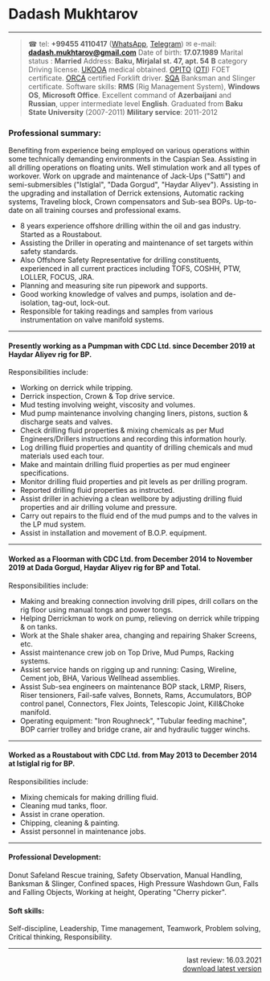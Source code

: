 # Dadash Mukhtarov

---
> ☎ tel: **+99455 4110417** ([WhatsApp](http://wa.me/994554110417), [Telegram](https://t.me/rapatar))
>✉ e-mail: **dadash.mukhtarov@gmail.com**
>Date of birth: **17.07.1989**
>Marital status : **Married**
>Address: **Baku, Mirjalal st. 47, apt. 54**
>**B** category Driving license.
>[UKOOA](https://www.ukooa.co.uk/) medical obtained.
>[OPITO](https://opito.com/) ([OTI](http://www.oti.az/)) FOET certificate.
>[ORCA](https://orcaoffshore.org/) certified Forklift driver.
>[SQA](https://sqagroup.az/) Banksman and Slinger certificate.
>Software skills: **RMS** (Rig Management System), **Windows OS**, **Microsoft Office**.
>Excellent command of **Azerbaijani** and **Russian**, upper intermediate level **English**.
>Graduated from **Baku State University** (2007-2011)
>**Military service**: 2011-2012


### Professional summary:

Benefiting from experience being employed on various operations within some technically demanding environments in the Caspian Sea.
Assisting in all drilling operations on floating units. Well stimulation work and all types of workover.
Work on upgrade and maintenance of Jack-Ups ("Satti") and semi-submersibles ("Istiglal", "Dada Gorgud", "Haydar Aliyev").
Assisting in the upgrading and installation of Derrick extensions, Automatic racking systems, Traveling block, Crown compensators and Sub-sea BOPs.
Up-to-date on all training courses and professional exams.
 
* 8 years experience offshore drilling within the oil and gas industry. Started as a Roustabout.
* Assisting the Driller in operating and maintenance of set targets within safety standards.
* Also Offshore Safety Representative for drilling constituents, experienced in all current practices including TOFS, COSHH, PTW, LOLLER, FOCUS, JRA.
* Planning and measuring site run pipework and supports.
* Good working knowledge of valves and pumps, isolation and de-isolation, tag-out, lock-out.
* Responsible for taking readings and samples from various instrumentation on valve manifold systems.

---

#### Presently working as a Pumpman with CDC Ltd. since December 2019 at Haydar Aliyev rig for BP.  
Responsibilities include:
- Working on derrick while tripping.
- Derrick inspection, Crown & Top drive service.
- Mud testing involving weight, viscosity and volumes.
- Mud pump maintenance involving changing liners, pistons, suction & discharge seats and valves.
- Check drilling fluid properties & mixing chemicals as per Mud Engineers/Drillers instructions and recording this information hourly.
- Log drilling fluid properties and quantity of drilling chemicals and mud materials used each tour.
- Make and maintain drilling fluid properties as per mud engineer specifications.
- Monitor drilling fluid properties and pit levels as per drilling program.
- Reported drilling fluid properties as instructed.
- Assist driller in achieving a clean wellbore by adjusting drilling fluid properties and air drilling volume and pressure.
- Carry out repairs to the fluid end of the mud pumps and to the valves in the LP mud system. 
- Assist in installation and movement of B.O.P. equipment. 

---
  
#### Worked as a Floorman with CDC Ltd. from  December 2014 to November 2019 at  Dada Gorgud, Haydar Aliyev rig for BP and Total.  
Responsibilities include:
- Making and breaking connection involving drill pipes, drill collars on the rig floor using manual tongs and power tongs.  
- Helping Derrickman to work on pump, relieving on derrick while tripping & on tanks.
- Work at the Shale shaker area, changing and repairing Shaker Screens, etc.
- Assist maintenance crew job on Top Drive, Mud Pumps, Racking systems.
- Assist service hands on rigging up and running: Casing, Wireline, Cement job, BHA, Various Wellhead assemblies.
- Assist Sub-sea engineers on maintenance BOP stack, LRMP, Risers, Riser tensioners, Fail-safe valves, Bonnets, Rams, Accumulators, BOP control panel, Connectors, Flex Joints, Telescopic Joint, Kill&Choke manifold.
- Operating equipment: "Iron Roughneck", "Tubular feeding machine", BOP carrier trolley and bridge crane, air and hydraulic tugger winchs.

---

#### Worked as a Roustabout with CDC Ltd. from May 2013 to December 2014 at Istiglal rig for BP.  
Responsibilities include:
- Mixing chemicals for making drilling fluid.
- Cleaning mud tanks, floor.
- Assist in crane operation.
- Chipping, cleaning & painting.
- Assist personnel in maintenance jobs.

---

#### Professional Development:
Donut Safeland Rescue training, Safety Observation, Manual Handling, Banksman & Slinger, Confined spaces, High Pressure Washdown Gun, Falls and Falling Objects, Working at height, Operating "Cherry picker".

#### Soft skills:
Self-discipline, Leadership, Time management, Teamwork, Problem solving, Critical thinking, Responsibility.

---

<div align="right">last review: 16.03.2021</div>
<div align="right">
  <a href="https://rapatar.eu.org/files/Dadash_Mukhtarov_CV.pdf">download latest version</a>
</div>